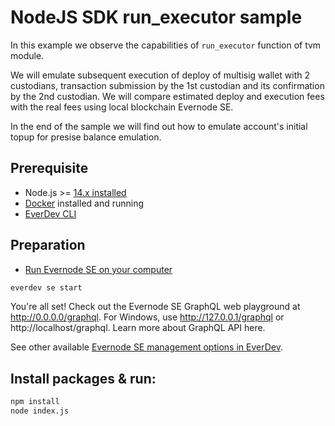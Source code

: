# NodeJS SDK run_executor sample

In this example we observe the capabilities of `run_executor` function of tvm module.

We will emulate subsequent execution of deploy of multisig wallet with 2 custodians, transaction submission by the 1st custodian and its confirmation by the 2nd custodian.
We will compare estimated deploy and execution fees with the real fees using local blockchain Evernode SE.

In the end of the sample we will find out how to emulate account's initial topup for presise balance emulation.

## Prerequisite

* Node.js >= [14.x installed](https://nodejs.org)
* [Docker](https://docs.docker.com/desktop/#download-and-install) installed and running
* [EverDev CLI](https://docs.everos.dev/everdev/)


## Preparation

* [Run Evernode SE on your computer](https://docs.everos.dev/evernode-platform/products/simple-emulator-se)

```sh
everdev se start
```

You're all set! Check out the Evernode SE GraphQL web playground at http://0.0.0.0/graphql. For Windows, use http://127.0.0.1/graphql or http://localhost/graphql. Learn more about GraphQL API here.

See other available [Evernode SE management options in EverDev](https://docs.everos.dev/everdev/command-line-interface/evernode-platform-startup-edition-se).

## Install packages & run:

```sh
npm install
node index.js
```
